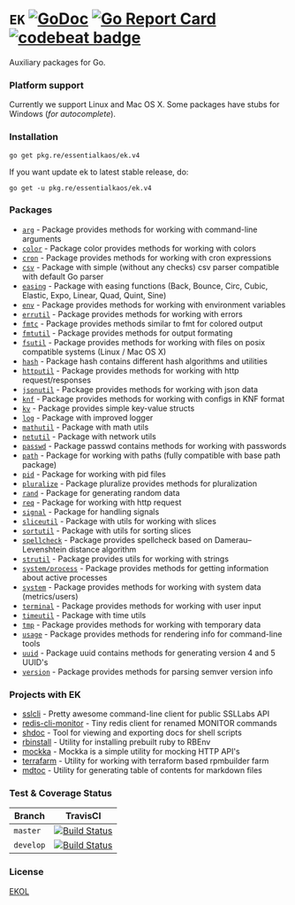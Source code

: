 # `EK` [![GoDoc](https://godoc.org/pkg.re/essentialkaos/ek.v4?status.svg)](https://godoc.org/pkg.re/essentialkaos/ek.v4) [![Go Report Card](https://goreportcard.com/badge/github.com/essentialkaos/ek)](https://goreportcard.com/report/github.com/essentialkaos/ek) [![codebeat badge](https://codebeat.co/badges/3649d737-e5b9-4465-9765-b9f4ebec60ec)](https://codebeat.co/projects/github-com-essentialkaos-ek)

Auxiliary packages for Go.

### Platform support

Currently we support Linux and Mac OS X. Some packages have stubs for Windows (_for autocomplete_).

### Installation

````
go get pkg.re/essentialkaos/ek.v4
````

If you want update ek to latest stable release, do:

````
go get -u pkg.re/essentialkaos/ek.v4
````

### Packages

* [`arg`](https://godoc.org/pkg.re/essentialkaos/ek.v4/arg) - Package provides methods for working with command-line arguments
* [`color`](https://godoc.org/pkg.re/essentialkaos/ek.v4/color) - Package color provides methods for working with colors
* [`cron`](https://godoc.org/pkg.re/essentialkaos/ek.v4/cron) - Package provides methods for working with cron expressions
* [`csv`](https://godoc.org/pkg.re/essentialkaos/ek.v4/csv) - Package with simple (without any checks) csv parser compatible with default Go parser
* [`easing`](https://godoc.org/pkg.re/essentialkaos/ek.v4/easing) - Package with easing functions (Back, Bounce, Circ, Cubic, Elastic, Expo, Linear, Quad, Quint, Sine)
* [`env`](https://godoc.org/pkg.re/essentialkaos/ek.v4/env) - Package provides methods for working with environment variables
* [`errutil`](https://godoc.org/pkg.re/essentialkaos/ek.v4/errutil) - Package provides methods for working with errors
* [`fmtc`](https://godoc.org/pkg.re/essentialkaos/ek.v4/fmtc) - Package provides methods similar to fmt for colored output
* [`fmtutil`](https://godoc.org/pkg.re/essentialkaos/ek.v4/fmtutil) - Package provides methods for output formating
* [`fsutil`](https://godoc.org/pkg.re/essentialkaos/ek.v4/fsutil) - Package provides methods for working with files on posix compatible systems (Linux / Mac OS X)
* [`hash`](https://godoc.org/pkg.re/essentialkaos/ek.v4/hash) - Package hash contains different hash algorithms and utilities
* [`httputil`](https://godoc.org/pkg.re/essentialkaos/ek.v4/httputil) - Package provides methods for working with http request/responses
* [`jsonutil`](https://godoc.org/pkg.re/essentialkaos/ek.v4/jsonutil) - Package provides methods for working with json data
* [`knf`](https://godoc.org/pkg.re/essentialkaos/ek.v4/knf) - Package provides methods for working with configs in KNF format
* [`kv`](https://godoc.org/pkg.re/essentialkaos/ek.v4/kv) - Package provides simple key-value structs
* [`log`](https://godoc.org/pkg.re/essentialkaos/ek.v4/log) - Package with improved logger
* [`mathutil`](https://godoc.org/pkg.re/essentialkaos/ek.v4/mathutil) - Package with math utils
* [`netutil`](https://godoc.org/pkg.re/essentialkaos/ek.v4/netutil) - Package with network utils
* [`passwd`](https://godoc.org/pkg.re/essentialkaos/ek.v4/passwd) - Package passwd contains methods for working with passwords
* [`path`](https://godoc.org/pkg.re/essentialkaos/ek.v4/path) - Package for working with paths (fully compatible with base path package)
* [`pid`](https://godoc.org/pkg.re/essentialkaos/ek.v4/pid) - Package for working with pid files
* [`pluralize`](https://godoc.org/pkg.re/essentialkaos/ek.v4/pluralize) - Package pluralize provides methods for pluralization
* [`rand`](https://godoc.org/pkg.re/essentialkaos/ek.v4/rand) - Package for generating random data
* [`req`](https://godoc.org/pkg.re/essentialkaos/ek.v4/req) - Package for working with http request
* [`signal`](https://godoc.org/pkg.re/essentialkaos/ek.v4/signal) - Package for handling signals
* [`sliceutil`](https://godoc.org/pkg.re/essentialkaos/ek.v4/sliceutil) - Package with utils for working with slices
* [`sortutil`](https://godoc.org/pkg.re/essentialkaos/ek.v4/sortutil) - Package with utils for sorting slices
* [`spellcheck`](https://godoc.org/pkg.re/essentialkaos/ek.v4/spellcheck) - Package provides spellcheck based on Damerau–Levenshtein distance algorithm
* [`strutil`](https://godoc.org/pkg.re/essentialkaos/ek.v4/strutil) - Package provides utils for working with strings
* [`system/process`](https://godoc.org/pkg.re/essentialkaos/ek.v4/system/process) - Package provides methods for getting information about active processes
* [`system`](https://godoc.org/pkg.re/essentialkaos/ek.v4/system) - Package provides methods for working with system data (metrics/users)
* [`terminal`](https://godoc.org/pkg.re/essentialkaos/ek.v4/terminal) - Package provides methods for working with user input
* [`timeutil`](https://godoc.org/pkg.re/essentialkaos/ek.v4/timeutil) - Package with time utils
* [`tmp`](https://godoc.org/pkg.re/essentialkaos/ek.v4/tmp) - Package provides methods for working with temporary data
* [`usage`](https://godoc.org/pkg.re/essentialkaos/ek.v4/usage) - Package provides methods for rendering info for command-line tools
* [`uuid`](https://godoc.org/pkg.re/essentialkaos/ek.v4/uuid) - Package uuid contains methods for generating version 4 and 5 UUID's
* [`version`](https://godoc.org/pkg.re/essentialkaos/ek.v4/version) - Package provides methods for parsing semver version info

### Projects with EK

* [sslcli](https://github.com/essentialkaos/sslcli) - Pretty awesome command-line client for public SSLLabs API
* [redis-cli-monitor](https://github.com/essentialkaos/redis-cli-monitor) - Tiny redis client for renamed MONITOR commands
* [shdoc](https://github.com/essentialkaos/shdoc) - Tool for viewing and exporting docs for shell scripts
* [rbinstall](https://github.com/essentialkaos/rbinstall) - Utility for installing prebuilt ruby to RBEnv
* [mockka](https://github.com/essentialkaos/mockka) - Mockka is a simple utility for mocking HTTP API's
* [terrafarm](https://github.com/essentialkaos/terrafarm) - Utility for working with terraform based rpmbuilder farm
* [mdtoc](https://github.com/essentialkaos/mdtoc) - Utility for generating table of contents for markdown files

### Test & Coverage Status

| Branch | TravisCI |
|--------|----------|
| `master` | [![Build Status](https://travis-ci.org/essentialkaos/ek.svg?branch=master)](https://travis-ci.org/essentialkaos/ek) |
| `develop` | [![Build Status](https://travis-ci.org/essentialkaos/ek.svg?branch=develop)](https://travis-ci.org/essentialkaos/ek) |

### License

[EKOL](https://essentialkaos.com/ekol)
